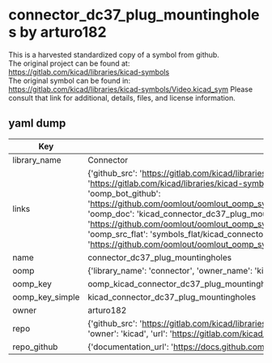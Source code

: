 # connector_dc37_plug_mountingholes by arturo182  
This is a harvested standardized copy of a symbol from github.  
The original project can be found at:  
https://gitlab.com/kicad/libraries/kicad-symbols  
The original symbol can be found in:
https://gitlab.com/kicad/libraries/kicad-symbols/Video.kicad_sym
Please consult that link for additional, details, files, and license information.  
## yaml dump  
| Key | Value |  
| --- | --- |  
| library_name | Connector |  
| links | {'github_src': 'https://gitlab.com/kicad/libraries/kicad-symbols/Video.kicad_sym', 'github_src_repo': 'https://gitlab.com/kicad/libraries/kicad-symbols', 'oomp_bot': 'kicad_connector_dc37_plug_mountingholes/working', 'oomp_bot_github': 'https://github.com/oomlout/oomlout_oomp_symbol_bot/tree/main/kicad_connector_dc37_plug_mountingholes/working', 'oomp_doc': 'kicad_connector_dc37_plug_mountingholes/working', 'oomp_doc_github': 'https://github.com/oomlout/oomlout_oomp_symbol_doc/tree/main/kicad_connector_dc37_plug_mountingholes/working', 'oomp_src_flat': 'symbols_flat/kicad_connector_dc37_plug_mountingholes/working', 'oomp_src_flat_github': 'https://github.com/oomlout/oomlout_oomp_symbol_src/tree/main/kicad_connector_dc37_plug_mountingholes/working'} |  
| name | connector_dc37_plug_mountingholes |  
| oomp | {'library_name': 'connector', 'owner_name': 'kicad', 'symbol_name': 'connector_dc37_plug_mountingholes'} |  
| oomp_key | oomp_kicad_connector_dc37_plug_mountingholes |  
| oomp_key_simple | kicad_connector_dc37_plug_mountingholes |  
| owner | arturo182 |  
| repo | {'github_src': 'https://gitlab.com/kicad/libraries/kicad-symbols/Video.kicad_sym', 'name': 'libraries/kicad-symbols', 'owner': 'kicad', 'url': 'https://gitlab.com/kicad/libraries/kicad-symbols'} |  
| repo_github | {'documentation_url': 'https://docs.github.com/rest/repos/repos#get-a-repository', 'message': 'Not Found'} |  

